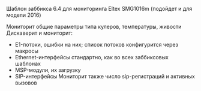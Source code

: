 Шаблон заббикса 6.4 для мониторинга Eltex SMG1016m (подойдет и для модели 2016)

Мониторит общие параметры типа кулеров, температуры, живости
Дискаверит и мониторит:
- E1-потоки, ошибки на них; список потоков конфигурится через макросы
- Ethernet-интерфейсы стандартно, как во всех заббиксовых шаблонах
- MSP-модули, их загрузку
- SIP-интерфейсы
Мониторит также число sip-регистраций и активных вызовов
